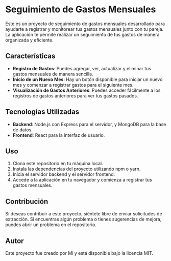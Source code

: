 # Seguimiento de Gastos Mensuales

Este es un proyecto de seguimiento de gastos mensuales desarrollado para ayudarte a registrar y monitorear tus gastos mensuales junto con tu pareja. La aplicación te permite realizar un seguimiento de tus gastos de manera organizada y eficiente.

## Características

- **Registro de Gastos**: Puedes agregar, ver, actualizar y eliminar tus gastos mensuales de manera sencilla.
- **Inicio de un Nuevo Mes**: Hay un botón disponible para iniciar un nuevo mes y comenzar a registrar gastos para el siguiente mes.
- **Visualización de Gastos Anteriores**: Puedes acceder fácilmente a los registros de gastos anteriores para ver tus gastos pasados.

## Tecnologías Utilizadas

- **Backend**: Node.js con Express para el servidor, y MongoDB para la base de datos.
- **Frontend**: React para la interfaz de usuario.

## Uso

1. Clona este repositorio en tu máquina local.
2. Instala las dependencias del proyecto utilizando npm o yarn.
3. Inicia el servidor backend y el servidor frontend.
4. Accede a la aplicación en tu navegador y comienza a registrar tus gastos mensuales.

## Contribución

Si deseas contribuir a este proyecto, siéntete libre de enviar solicitudes de extracción. Si encuentras algún problema o tienes sugerencias de mejora, puedes abrir un problema en el repositorio.

## Autor

Este proyecto fue creado por Mi y está disponible bajo la licencia MIT.
